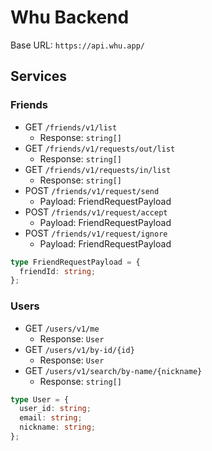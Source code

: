 # Whu Backend

Base URL: `https://api.whu.app/`

## Services

### Friends

- GET `/friends/v1/list`
  - Response: `string[]`
- GET `/friends/v1/requests/out/list`
  - Response: `string[]`
- GET `/friends/v1/requests/in/list`
  - Response: `string[]`
- POST `/friends/v1/request/send`
  - Payload: FriendRequestPayload
- POST `/friends/v1/request/accept`
  - Payload: FriendRequestPayload
- POST `/friends/v1/request/ignore`
  - Payload: FriendRequestPayload

```ts
type FriendRequestPayload = {
  friendId: string;
};
```

### Users

- GET `/users/v1/me`
  - Response: `User`
- GET `/users/v1/by-id/{id}`
  - Response: `User`
- GET `/users/v1/search/by-name/{nickname}`
  - Response: `string[]`

```ts
type User = {
  user_id: string;
  email: string;
  nickname: string;
};
```
